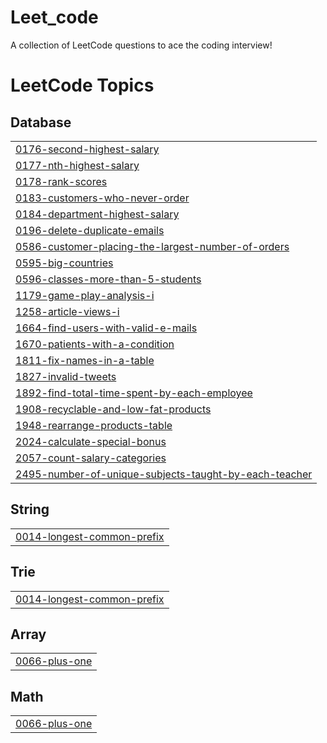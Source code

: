 # Leet_code
A collection of LeetCode questions to ace the coding interview!

<!---LeetCode Topics Start-->
# LeetCode Topics
## Database
|  |
| ------- |
| [0176-second-highest-salary](https://github.com/Abinayak03/Leet_code/tree/master/0176-second-highest-salary) |
| [0177-nth-highest-salary](https://github.com/Abinayak03/Leet_code/tree/master/0177-nth-highest-salary) |
| [0178-rank-scores](https://github.com/Abinayak03/Leet_code/tree/master/0178-rank-scores) |
| [0183-customers-who-never-order](https://github.com/Abinayak03/Leet_code/tree/master/0183-customers-who-never-order) |
| [0184-department-highest-salary](https://github.com/Abinayak03/Leet_code/tree/master/0184-department-highest-salary) |
| [0196-delete-duplicate-emails](https://github.com/Abinayak03/Leet_code/tree/master/0196-delete-duplicate-emails) |
| [0586-customer-placing-the-largest-number-of-orders](https://github.com/Abinayak03/Leet_code/tree/master/0586-customer-placing-the-largest-number-of-orders) |
| [0595-big-countries](https://github.com/Abinayak03/Leet_code/tree/master/0595-big-countries) |
| [0596-classes-more-than-5-students](https://github.com/Abinayak03/Leet_code/tree/master/0596-classes-more-than-5-students) |
| [1179-game-play-analysis-i](https://github.com/Abinayak03/Leet_code/tree/master/1179-game-play-analysis-i) |
| [1258-article-views-i](https://github.com/Abinayak03/Leet_code/tree/master/1258-article-views-i) |
| [1664-find-users-with-valid-e-mails](https://github.com/Abinayak03/Leet_code/tree/master/1664-find-users-with-valid-e-mails) |
| [1670-patients-with-a-condition](https://github.com/Abinayak03/Leet_code/tree/master/1670-patients-with-a-condition) |
| [1811-fix-names-in-a-table](https://github.com/Abinayak03/Leet_code/tree/master/1811-fix-names-in-a-table) |
| [1827-invalid-tweets](https://github.com/Abinayak03/Leet_code/tree/master/1827-invalid-tweets) |
| [1892-find-total-time-spent-by-each-employee](https://github.com/Abinayak03/Leet_code/tree/master/1892-find-total-time-spent-by-each-employee) |
| [1908-recyclable-and-low-fat-products](https://github.com/Abinayak03/Leet_code/tree/master/1908-recyclable-and-low-fat-products) |
| [1948-rearrange-products-table](https://github.com/Abinayak03/Leet_code/tree/master/1948-rearrange-products-table) |
| [2024-calculate-special-bonus](https://github.com/Abinayak03/Leet_code/tree/master/2024-calculate-special-bonus) |
| [2057-count-salary-categories](https://github.com/Abinayak03/Leet_code/tree/master/2057-count-salary-categories) |
| [2495-number-of-unique-subjects-taught-by-each-teacher](https://github.com/Abinayak03/Leet_code/tree/master/2495-number-of-unique-subjects-taught-by-each-teacher) |
## String
|  |
| ------- |
| [0014-longest-common-prefix](https://github.com/Abinayak03/Leet_code/tree/master/0014-longest-common-prefix) |
## Trie
|  |
| ------- |
| [0014-longest-common-prefix](https://github.com/Abinayak03/Leet_code/tree/master/0014-longest-common-prefix) |
## Array
|  |
| ------- |
| [0066-plus-one](https://github.com/Abinayak03/Leet_code/tree/master/0066-plus-one) |
## Math
|  |
| ------- |
| [0066-plus-one](https://github.com/Abinayak03/Leet_code/tree/master/0066-plus-one) |
<!---LeetCode Topics End-->

